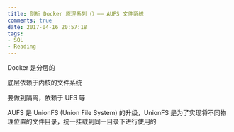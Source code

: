 ```yaml
---
title: 剖析 Docker 原理系列（）—— AUFS 文件系统
comments: true
date: 2017-04-16 20:57:18
tags:
- SQL
- Reading
---
```




Docker 是分层的

底层依赖于内核的文件系统

要做到隔离，依赖于 UFS 等





AUFS 是 UnionFS (Union File System) 的升级，UnionFS 是为了实现将不同物理位置的文件目录，统一挂载到同一目录下进行使用的